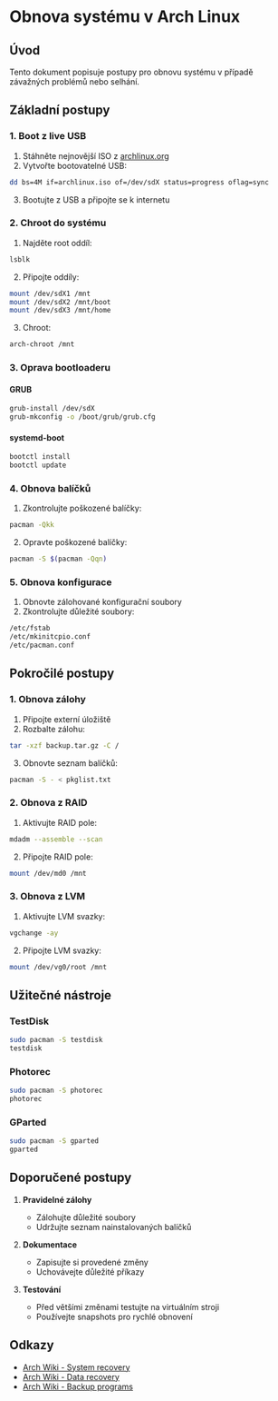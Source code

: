 # Obnova systému v Arch Linux

## Úvod
Tento dokument popisuje postupy pro obnovu systému v případě závažných problémů nebo selhání.

## Základní postupy

### 1. Boot z live USB
1. Stáhněte nejnovější ISO z [archlinux.org](https://archlinux.org/download/)
2. Vytvořte bootovatelné USB:
```bash
dd bs=4M if=archlinux.iso of=/dev/sdX status=progress oflag=sync
```
3. Bootujte z USB a připojte se k internetu

### 2. Chroot do systému
1. Najděte root oddíl:
```bash
lsblk
```
2. Připojte oddíly:
```bash
mount /dev/sdX1 /mnt
mount /dev/sdX2 /mnt/boot
mount /dev/sdX3 /mnt/home
```
3. Chroot:
```bash
arch-chroot /mnt
```

### 3. Oprava bootloaderu
#### GRUB
```bash
grub-install /dev/sdX
grub-mkconfig -o /boot/grub/grub.cfg
```

#### systemd-boot
```bash
bootctl install
bootctl update
```

### 4. Obnova balíčků
1. Zkontrolujte poškozené balíčky:
```bash
pacman -Qkk
```
2. Opravte poškozené balíčky:
```bash
pacman -S $(pacman -Qqn)
```

### 5. Obnova konfigurace
1. Obnovte zálohované konfigurační soubory
2. Zkontrolujte důležité soubory:
```bash
/etc/fstab
/etc/mkinitcpio.conf
/etc/pacman.conf
```

## Pokročilé postupy

### 1. Obnova zálohy
1. Připojte externí úložiště
2. Rozbalte zálohu:
```bash
tar -xzf backup.tar.gz -C /
```
3. Obnovte seznam balíčků:
```bash
pacman -S - < pkglist.txt
```

### 2. Obnova z RAID
1. Aktivujte RAID pole:
```bash
mdadm --assemble --scan
```
2. Připojte RAID pole:
```bash
mount /dev/md0 /mnt
```

### 3. Obnova z LVM
1. Aktivujte LVM svazky:
```bash
vgchange -ay
```
2. Připojte LVM svazky:
```bash
mount /dev/vg0/root /mnt
```

## Užitečné nástroje

### TestDisk
```bash
sudo pacman -S testdisk
testdisk
```

### Photorec
```bash
sudo pacman -S photorec
photorec
```

### GParted
```bash
sudo pacman -S gparted
gparted
```

## Doporučené postupy

1. **Pravidelné zálohy**
   - Zálohujte důležité soubory
   - Udržujte seznam nainstalovaných balíčků

2. **Dokumentace**
   - Zapisujte si provedené změny
   - Uchovávejte důležité příkazy

3. **Testování**
   - Před většími změnami testujte na virtuálním stroji
   - Používejte snapshots pro rychlé obnovení

## Odkazy
- [Arch Wiki - System recovery](https://wiki.archlinux.org/title/System_recovery)
- [Arch Wiki - Data recovery](https://wiki.archlinux.org/title/Data_recovery)
- [Arch Wiki - Backup programs](https://wiki.archlinux.org/title/List_of_applications#Backup) 